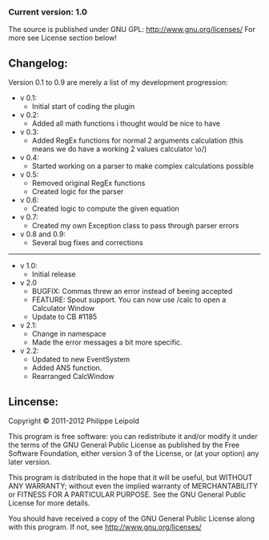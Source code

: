 ### Current version: 1.0

The source is published under GNU GPL: http://www.gnu.org/licenses/
For more see License section below!

Changelog:
----------
Version 0.1 to 0.9 are merely a list of my development progression:

* v 0.1:
    - Initial start of coding the plugin
* v 0.2:
    - Added all math functions i thought would be nice to have
* v 0.3:
    - Added RegEx functions for normal 2 arguments calculation (this means we do have a working 2 values calculator \o/)
* v 0.4:
    - Started working on a parser to make complex calculations possible
* v 0.5:
    - Removed original RegEx functions
    - Created logic for the parser
* v 0.6:
    - Created logic to compute the given equation
* v 0.7:
    - Created my own Exception class to pass through parser errors
* v 0.8 and 0.9:
    - Several bug fixes and corrections

---------------------------

* v 1.0:
    - Initial release
* v 2.0
    - BUGFIX: Commas threw an error instead of beeing accepted
    - FEATURE: Spout support. You can now use /calc to open a Calculator Window
    - Update to CB #1185
* v 2.1:
    - Change in namespace
    - Made the error messages a bit more specific.
* v 2.2:
    - Updated to new EventSystem
    - Added ANS function.
    - Rearranged CalcWindow


Lincense:
---------

Copyright &copy; 2011-2012 Philippe Leipold

This program is free software: you can redistribute it and/or modify
it under the terms of the GNU General Public License as published by
the Free Software Foundation, either version 3 of the License, or
(at your option) any later version.

This program is distributed in the hope that it will be useful,
but WITHOUT ANY WARRANTY; without even the implied warranty of
MERCHANTABILITY or FITNESS FOR A PARTICULAR PURPOSE.  See the
GNU General Public License for more details.

You should have received a copy of the GNU General Public License
along with this program. If not, see <http://www.gnu.org/licenses/>